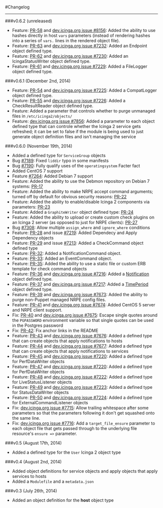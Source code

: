 #Changelog
- - -

###v0.6.2 (unreleased)

* Feature: [PR-58](https://github.com/Icinga/puppet-icinga2/pull/58) and [dev.icinga.org issue #8156](https://dev.icinga.org/issues/8156): Added the ability to use hashes directly in host `vars` parameters (instead of rendering hashes into a series of `vars.` lines in the rendered object file).
* Feature: [PR-63](https://github.com/Icinga/puppet-icinga2/pull/63) and [dev.icinga.org issue #7232](https://dev.icinga.org/issues/7232): Added an Endpoint object defined type.
* Feature: [PR-62](https://github.com/Icinga/puppet-icinga2/pull/62) and [dev.icinga.org issue #7230](https://dev.icinga.org/issues/7230): Added an IcingaStatusWriter object defined type.
* Feature: [PR-61](https://github.com/Icinga/puppet-icinga2/pull/61) and [dev.icinga.org issue #7229](https://dev.icinga.org/issues/7229): Added a FileLogger object defined type.

###v0.6.1 (December 2nd, 2014)

* Feature: [PR-54](https://github.com/Icinga/puppet-icinga2/pull/54) and [dev.icinga.org issue #7225](https://dev.icinga.org/issues/7225): Added a CompatLogger object defined type.
* Feature: [PR-55](https://github.com/Icinga/puppet-icinga2/pull/55) and [dev.icinga.org issue #7226](https://dev.icinga.org/issues/7226): Added a CheckResultReader object defined type.
* Feature: Added a parameter that controls whether to purge unmanaged files in `/etc/icinga2/objects/`
* Feature: [dev.icinga.org issue #7856](https://dev.icinga.org/issues/7856): Added a parameter to each object defined type that can controle whether the Icinga 2 service gets refreshed; it can be set to false if the module is being used to just generate object definition files and isn't managing the service

###v0.6.0 (November 19th, 2014)

* Added a defined type for `ServiceGroup` objects
* Bug [#7189](https://dev.icinga.org/issues/7189): Fixed `liddir` typo in some manifests
* Bug [#7190](https://dev.icinga.org/issues/7190): Fully qualify uses of the `operatingsystem` Facter fact
* Added CentOS 7 support
* Feature [#7264](https://dev.icinga.org/issues/7264): Added Debian 7 support
* Feature: Added the ability to use the Debmon repository on Debian 7 systems: [PR-17](https://github.com/Icinga/puppet-icinga2/pull/17)
* Feature: Added the ability to make NRPE accept command arguments; turned off by default for obvious security reasons: [PR-22](https://github.com/Icinga/puppet-icinga2/pull/22)
* Feature: Added the ability to enable/disable Icinga 2 components via parameters: [PR-23](https://github.com/Icinga/puppet-icinga2/pull/23)
* Feature: Added a `GraphiteWriter` object defined type: [PR-24](https://github.com/Icinga/puppet-icinga2/pull/24)
* Feature: Added the ability to upload or create custom check plugins on an Icinga 2 server (as opposed to just for NRPE clients): [PR-27](https://github.com/Icinga/puppet-icinga2/pull/27)
* Bug [#7308](https://dev.icinga.org/issues/7308): Allow multiple `assign_where` and `ignore_where` conditions
* Feature: [PR-28](https://github.com/Icinga/puppet-icinga2/pull/28) and issue [#7219](https://dev.icinga.org/issues/7219): Added Dependecy and Apply Dependency objects
* Feature: [PR-29](https://github.com/Icinga/puppet-icinga2/pull/29) and issue [#7213](https://dev.icinga.org/issues/7213): Added a CheckCommand object defined type
* Feature: [PR-32](https://github.com/Icinga/puppet-icinga2/pull/32): Added a NotificationCommand object.
* Feature: [PR-33](https://github.com/Icinga/puppet-icinga2/pull/33): Added an EventCommand object.
* Feature: [PR-35](https://github.com/Icinga/puppet-icinga2/pull/35): Added the ability to use a static file or custom ERB template for check command objects
* Feature: [PR-36](https://github.com/Icinga/puppet-icinga2/pull/36) and [dev.icinga.org issue #7216](https://dev.icinga.org/issues/7216): Added a [Notification](http://docs.icinga.org/icinga2/latest/doc/module/icinga2/chapter/configuring-icinga2#objecttype-notification) object defined type.
* Feature: [PR-37](https://github.com/Icinga/puppet-icinga2/pull/37) and [dev.icinga.org issue #7217](https://dev.icinga.org/issues/7217): Added a [TimePeriod](http://docs.icinga.org/icinga2/latest/doc/module/icinga2/chapter/configuring-icinga2#objecttype-timeperiod) object defined type.
* Feature: [PR-39](https://github.com/Icinga/puppet-icinga2/pull/39) and [dev.icinga.org issue #7673](https://dev.icinga.org/issues/7673): Added the ability to purge non-Puppet managed NRPE config files.
* Feature: [PR-41](https://github.com/Icinga/puppet-icinga2/pull/41) and [dev.icinga.org issue #7674](https://dev.icinga.org/issues/7674): Added CentOS 5 server and NRPE client support.
* Fix: [PR-40](https://github.com/Icinga/puppet-icinga2/pull/40) and [dev.icinga.org issue #7675](https://dev.icinga.org/issues/7675): Escape single quotes around the `PGPASSWORD` environment variable so that single quotes can be used in the Postgres password
* Fix: [PR-42](https://github.com/Icinga/puppet-icinga2/pull/42): Fix anchor links in the README
* Feature: [PR-43](https://github.com/Icinga/puppet-icinga2/pull/43) and [dev.icinga.org issue #7676](https://dev.icinga.org/issues/7676): Added a defined type that can create objects that apply notifications to hosts
* Feature: [PR-44](https://github.com/Icinga/puppet-icinga2/pull/44) and [dev.icinga.org issue #7677](https://dev.icinga.org/issues/7677): Added a defined type that can create objects that apply notifications to services
* Feature: [PR-45](https://github.com/Icinga/puppet-icinga2/pull/45) and [dev.icinga.org issue #7220](https://dev.icinga.org/issues/7220): Added a defined type for PerfDataWriter objects
* Feature: [PR-47](https://github.com/Icinga/puppet-icinga2/pull/47) and [dev.icinga.org issue #7220](https://dev.icinga.org/issues/7220): Added a defined type for PerfDataWriter objects
* Feature: [PR-48](https://github.com/Icinga/puppet-icinga2/pull/48) and [dev.icinga.org issue #7222](https://dev.icinga.org/issues/7222): Added a defined type for LiveStatusListener objects
* Feature: [PR-49](https://github.com/Icinga/puppet-icinga2/pull/49) and [dev.icinga.org issue #7223](https://dev.icinga.org/issues/7223): Added a defined type for StatusDataWriter objects
* Feature: [PR-50](https://github.com/Icinga/puppet-icinga2/pull/50) and [dev.icinga.org issue #7224](https://dev.icinga.org/issues/7224): Added a defined type for ExternalCommandListener objects
* Fix: [dev.icinga.org issue #7715](https://dev.icinga.org/issues/7715): Allow trailing whitespace after some parameters so that the parameters following it don't get squashed onto the same line.
* Fix: [dev.icinga.org issue #7716](https://dev.icinga.org/issues/7716): Add a `target_file_ensure` parameter to each object file that gets passed through to the underlying file resource's `ensure =>` parameter.

###v0.5 (August 17th, 2014)

* Added a defined type for the `User` Icinga 2 object type

###v0.4 (August 2nd, 2014)

* Added object definitions for service objects and apply objects that
  apply services to hosts
* Added a `Modulefile` and a `metadata.json`

###v0.3 (July 26th, 2014)

* Added an object definition for the **host** object type
